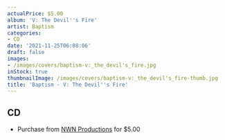 ```yaml
---
actualPrice: $5.00
album: 'V: The Devil''s Fire'
artist: Baptism
categories:
- CD
date: '2021-11-25T06:08:06'
draft: false
images:
- /images/covers/baptism-v:_the_devil's_fire.jpg
inStock: true
thumbnailImage: /images/covers/baptism-v:_the_devil's_fire-thumb.jpg
title: 'Baptism - V: The Devil''s Fire'
---
```


## CD
* Purchase from [NWN Productions](http://shop.nwnprod.com/index.php?route=product/product&path=93&product_id=3282&sort=pd.name&order=ASC) for $5.00
